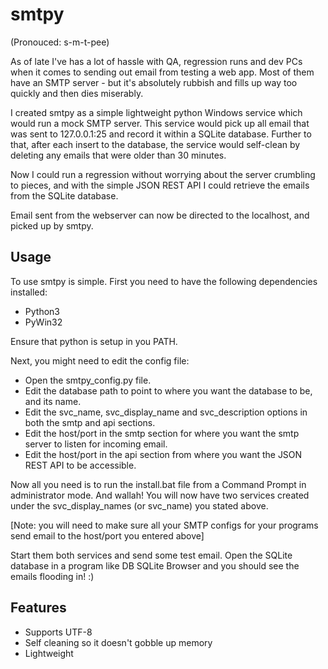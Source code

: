 smtpy
=====

(Pronouced: s-m-t-pee)

As of late I've has a lot of hassle with QA, regression runs and dev PCs when it comes to sending out email from testing a web app.
Most of them have an SMTP server - but it's absolutely rubbish and fills up way too quickly and then dies miserably.

I created smtpy as a simple lightweight python Windows service which would run a mock SMTP server. This service would pick up all email that was sent to 127.0.0.1:25 and record it within a SQLite database. Further to that, after each insert to the database, the service would self-clean by deleting any emails that were older than 30 minutes.

Now I could run a regression without worrying about the server crumbling to pieces, and with the simple JSON REST API I could retrieve the emails from the SQLite database.

Email sent from the webserver can now be directed to the localhost, and picked up by smtpy.

Usage
-----

To use smtpy is simple. First you need to have the following dependencies installed: 

 * Python3
 * PyWin32

Ensure that python is setup in you PATH.

Next, you might need to edit the config file:

 * Open the smtpy_config.py file.
 * Edit the database path to point to where you want the database to be, and its name.
 * Edit the svc_name, svc_display_name and svc_description options in both the smtp and api sections.
 * Edit the host/port in the smtp section for where you want the smtp server to listen for incoming email.
 * Edit the host/port in the api section from where you want the JSON REST API to be accessible.

Now all you need is to run the install.bat file from a Command Prompt in administrator mode. And wallah! You will now have two services created under the svc_display_names (or svc_name) you stated above.

[Note: you will need to make sure all your SMTP configs for your programs send email to the host/port you entered above]

Start them both services and send some test email. Open the SQLite database in a program like DB SQLite Browser and you should see the emails flooding in! :)


Features
--------

 * Supports UTF-8
 * Self cleaning so it doesn't gobble up memory
 * Lightweight